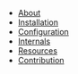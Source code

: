 <!---
# This file is part of the ChillDev FileManager bundle.
#
# @author Rafał Wrzeszcz <rafal.wrzeszcz@wrzasq.pl>
# @copyright 2012 © by Rafał Wrzeszcz - Wrzasq.pl.
# @version 0.0.1
# @since 0.0.1
# @package ChillDev\Bundle\FileManagerBundle
-->

-   [About](./about.md)
-   [Installation](./installation.md)
-   [Configuration](./configuration.md)
-   [Internals](./internals.md)
-   [Resources](./resources.md)
-   [Contribution](./contribution.md)
